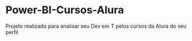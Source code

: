 # Power-BI-Cursos-Alura
Projeto realizado para analisar seu Dev em T pelos cursos da Alura do seu perfil
